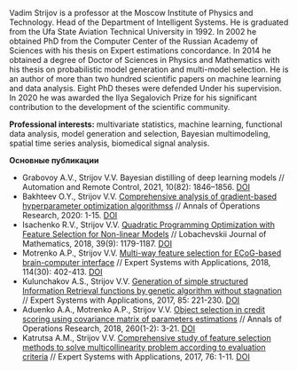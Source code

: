 Vadim Strijov is a professor at the Moscow Institute of Physics and Technology. Head of the Department of Intelligent Systems. He is graduated from the Ufa State Aviation Technical University in 1992. In 2002 he obtained PhD from the Computer Center of the Russian Academy of Sciences with his thesis on Expert estimations concordance. In 2014 he obtained a degree of Doctor of Sciences in Physics and Mathematics with his thesis on probabilistic model generation and multi-model selection. He is an author of more than two hundred scientific papers on machine learning and data analysis. Eight PhD theses were defended Under his supervision. In 2020 he was awarded the Ilya Segalovich Prize for his significant contribution to the development of the scientific community.

**Professional interests:** multivariate statistics, machine learning, functional data analysis, model generation and selection, Bayesian multimodeling, spatial time series analysis, biomedical signal analysis.

**Основные публикации**
* Grabovoy A.V., Strijov V.V. Bayesian distilling of deep learning models // Automation and Remote Control, 2021, 10(82): 1846–1856. [DOI](https://doi.org/10.1134/S0005117921110023)
* Bakhteev O.Y., Strijov V.V. [Comprehensive analysis of gradient-based hyperparameter optimization algorithmss](http://strijov.com/papers/Bakhteev2017Hypergrad.pdf) // Annals of Operations Research, 2020: 1-15. [DOI](https://doi.org/10.1007/s10479-019-03286-z)
* Isachenko R.V., Strijov V.V. [Quadratic Programming Optimization with Feature Selection for Non-linear Models](https://link.springer.com/epdf/10.1134/S199508021809010X?author_access_token=Q-A4oqH27ACp4eqxC6FQM0ckSORA_DxfnEvY7GoQybbLXPk3x1qhoVWucZF2dso06f2ZdC5tLu64l_mTFC7nJEYFBhu5hMujsHHoiV01BH1MVkcRIRkC12mEMVlPJQUuwfFeLafZ5-vBGVwVcKewSA%3D%3D) // Lobachevskii Journal of Mathematics, 2018, 39(9): 1179-1187. [DOI](https://link.springer.com/epdf/10.1134/S199508021809010X)
* Motrenko A.P., Strijov V.V. [Multi-way feature selection for ECoG-based brain-computer interface](http://strijov.com/papers/MotrenkoStrijov2017ECoG_HL_2.pdf) // Expert Systems with Applications, 2018, 114(30): 402-413. [DOI](https://doi.org/10.1016/j.eswa.2018.06.054)
* Kulunchakov A.S., Strijov V.V. [Generation of simple structured Information Retrieval functions by genetic algorithm without stagnation](http://strijov.com/papers/Kulunchakov2014RankingBySimpleFun.pdf) // Expert Systems with Applications, 2017, 85: 221-230. [DOI](https://doi.org/10.1016/j.eswa.2017.05.019)
* Aduenko A.A., Motrenko A.P., Strijov V.V. [Object selection in credit scoring using covariance matrix of parameters estimations](http://strijov.com/papers/AduenkoObjectSelection_RV.pdf) // Annals of Operations Research, 2018, 260(1-2): 3-21. [DOI](https://doi.org/10.1007/s10479-017-2417-3)
* Katrutsa A.M., Strijov V.V. [Comprehensive study of feature selection methods to solve multicollinearity problem according to evaluation criteria](http://strijov.com/papers/Katrutsa2016QPFeatureSelection.pdf) // Expert Systems with Applications, 2017, 76: 1-11. [DOI](https://doi.org/10.1016/j.eswa.2017.01.048)
